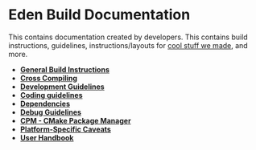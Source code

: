 # Eden Build Documentation

This contains documentation created by developers. This contains build instructions, guidelines, instructions/layouts for [cool stuff we made](./CPMUtil), and more.

- **[General Build Instructions](Build.md)**
- **[Cross Compiling](CrossCompile.md)**
- **[Development Guidelines](Development.md)**
- **[Coding guidelines](Coding.md)**
- **[Dependencies](Deps.md)**
- **[Debug Guidelines](./Debug.md)**
- **[CPM - CMake Package Manager](CPMUtil.md)**
- **[Platform-Specific Caveats](Caveats.md)**
- **[User Handbook](User.md)**
